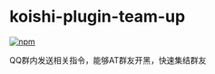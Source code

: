 # koishi-plugin-team-up

[![npm](https://img.shields.io/npm/v/koishi-plugin-team-up?style=flat-square)](https://www.npmjs.com/package/koishi-plugin-team-up)

QQ群内发送相关指令，能够AT群友开黑，快速集结群友
